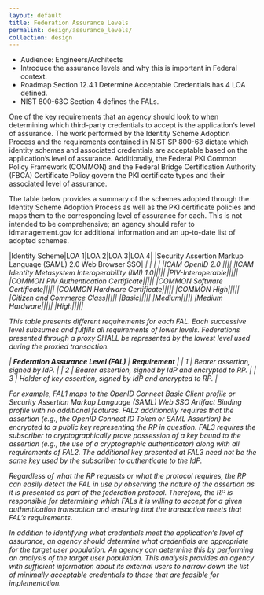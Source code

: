 ```yaml
---
layout: default
title: Federation Assurance Levels
permalink: design/assurance_levels/
collection: design
---
```


- Audience: Engineers/Architects
- Introduce the assurance levels and why this is important in Federal context.
- Roadmap Section 12.4.1 Determine Acceptable Credentials has 4 LOA defined.
- NIST 800-63C Section 4 defines the FALs.

One of the key requirements that an agency should look
to when determining which third-party credentials to accept is the application‘s level of
assurance. The work performed by the Identity Scheme Adoption Process and the requirements
contained in NIST SP 800-63 dictate which identity schemes and associated credentials are
acceptable based on the application‘s level of assurance. Additionally, the Federal PKI Common
Policy Framework (COMMON) and the Federal Bridge Certification Authority (FBCA)
Certificate Policy govern the PKI certificate types and their associated level of assurance. 

The table below provides a summary of the schemes adopted through the Identity Scheme Adoption Process
as well as the PKI certificate policies and maps them to the corresponding level of assurance for
each. This is not intended to be comprehensive; an agency should refer to
idmanagement.gov for additional information and an up-to-date list of adopted schemes.

|Identity Scheme|LOA 1|LOA 2|LOA 3|LOA 4|
|Security Assertion Markup Language (SAML) 2.0 Web Browser SSO| <i class="fa fa-check-square-o"> | <i class="fa fa-check-square-o"> | <i class="fa fa-check-square-o">| |
|ICAM OpenID 2.0 |<i class="fa fa-check-square-o">|||
|ICAM Identity Metasystem Interoperability (IMI) 1.0|<i class="fa fa-check-square-o">|<i class="fa fa-check-square-o">|<i class="fa fa-check-square-o">||
|PIV-Interoperable|<i class="fa fa-check-square-o">|<i class="fa fa-check-square-o">|<i class="fa fa-check-square-o">|<i class="fa fa-check-square-o">|
|COMMON PIV Authentication Certificate|<i class="fa fa-check-square-o">|<i class="fa fa-check-square-o">|<i class="fa fa-check-square-o">|<i class="fa fa-check-square-o">|
|COMMON Software Certificate|<i class="fa fa-check-square-o">|<i class="fa fa-check-square-o">|<i class="fa fa-check-square-o">||
|COMMON Hardware Certificate|<i class="fa fa-check-square-o">|<i class="fa fa-check-square-o">|<i class="fa fa-check-square-o">|<i class="fa fa-check-square-o">|
|COMMON High|<i class="fa fa-check-square-o">|<i class="fa fa-check-square-o">|<i class="fa fa-check-square-o">|<i class="fa fa-check-square-o">|
|Citizen and Commerce Class|<i class="fa fa-check-square-o">|<i class="fa fa-check-square-o">|||
|Basic|<i class="fa fa-check-square-o">|<i class="fa fa-check-square-o">|<i class="fa fa-check-square-o">||
|Medium|<i class="fa fa-check-square-o">|<i class="fa fa-check-square-o">|<i class="fa fa-check-square-o">||
|Medium Hardware|<i class="fa fa-check-square-o">|<i class="fa fa-check-square-o">|<i class="fa fa-check-square-o">|<i class="fa fa-check-square-o">|
|High|<i class="fa fa-check-square-o">|<i class="fa fa-check-square-o">|<i class="fa fa-check-square-o">|<i class="fa fa-check-square-o">|

This table presents different requirements for each FAL. Each successive level subsumes and fulfills all requirements of lower levels. Federations presented through a proxy SHALL be represented by the lowest level used during the proxied transaction.

| **Federation Assurance Level (FAL)** | **Requirement** |
| 1 | Bearer assertion, signed by IdP. |
| 2 | Bearer assertion, signed by IdP and encrypted to RP. |
| 3 | Holder of key assertion, signed by IdP and encrypted to RP. |

For example, FAL1 maps to the OpenID Connect Basic Client profile or Security Assertion Markup Language (SAML) Web SSO Artifact Binding profile with no additional features. FAL2 additionally requires that the assertion (e.g., the OpenID Connect ID Token or SAML Assertion) be encrypted to a public key representing the RP in question. FAL3 requires the subscriber to cryptographically prove possession of a key bound to the assertion (e.g., the use of a cryptographic authenticator) along with all requirements of FAL2. The additional key presented at FAL3 need not be the same key used by the subscriber to authenticate to the IdP.

Regardless of what the RP requests or what the protocol requires, the RP can easily detect the FAL in use by observing the nature of the assertion as it is presented as part of the federation protocol. Therefore, the RP is responsible for determining which FALs it is willing to accept for a given authentication transaction and ensuring that the transaction meets that FAL’s requirements.

In addition to identifying what credentials meet the application‘s level of assurance, an agency
should determine what credentials are appropriate for the target user population. An agency can
determine this by performing an analysis of the target user population. This analysis provides 
an agency with sufficient information about its external users
to narrow down the list of minimally acceptable credentials to those that are feasible for implementation.






































